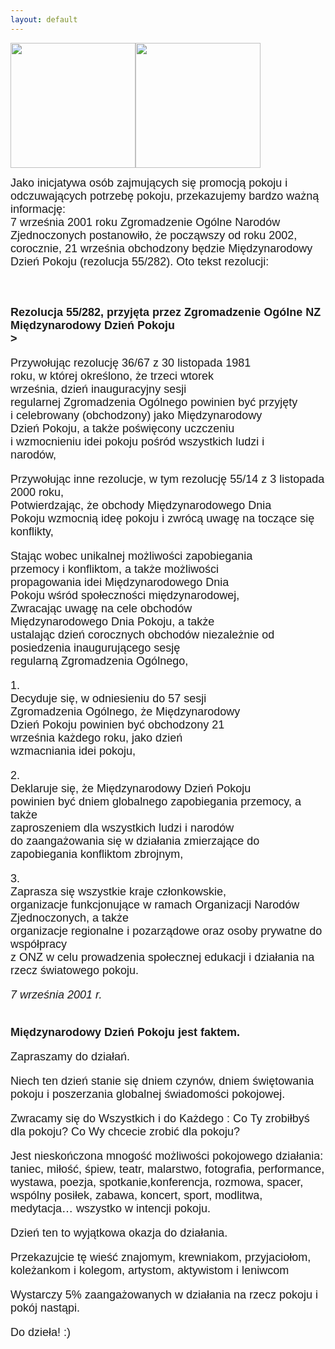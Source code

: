```yaml
---
layout: default
---
```

<img src="{{site.baseurl}}\articles\pictures\465.zielono-zielona.jpg" width="200"><img src="{{site.baseurl}}\articles\pictures\.jpg" width="200"><!--5-->
<p style="margin: 0px 0px 18px; font-size: 18px; font-family: Helvetica;">Jako inicjatywa osób zajmujących się promocją pokoju i odczuwających potrzebę pokoju, przekazujemy bardzo ważną informację:<br>7
września 2001 roku Zgromadzenie Ogólne Narodów Zjednoczonych
postanowiło, że począwszy od roku 2002, corocznie, 21 września
obchodzony będzie Międzynarodowy Dzień Pokoju (rezolucja 55/282). Oto
tekst rezolucji: <br><br></p><p style="margin: 0px 0px 18px; font-size: 18px; font-family: Helvetica;"><br><strong>Rezolucja 55/282, przyjęta przez Zgromadzenie Ogólne NZ<br><b>Międzynarodowy Dzień Pokoju</b><br>></strong></p><p style="margin: 0px 0px 18px; font-size: 18px; font-family: Helvetica;">Przywołując rezolucję 36/67 z 30 listopada 1981 <br>roku, w której określono, że trzeci wtorek <br>września, dzień inauguracyjny sesji<br>regularnej Zgromadzenia Ogólnego powinien być przyjęty <br>i celebrowany (obchodzony) jako Międzynarodowy<br>Dzień Pokoju, a także poświęcony uczczeniu <br>i wzmocnieniu idei pokoju pośród wszystkich ludzi i <br>narodów, 
</p><p style="margin: 0px 0px 18px; font-size: 18px; font-family: Helvetica;">Przywołując inne rezolucje, w tym rezolucję 55/14 z 3 listopada 2000 roku,<br>Potwierdzając, że obchody Międzynarodowego Dnia<br>Pokoju wzmocnią ideę pokoju i zwrócą uwagę na toczące się konflikty, 
</p><p style="margin: 0px 0px 18px; font-size: 18px; font-family: Helvetica;">Stając wobec unikalnej możliwości zapobiegania <br>przemocy i konfliktom, a także możliwości <br>propagowania idei Międzynarodowego Dnia<br>Pokoju wśród społeczności międzynarodowej,<br>Zwracając uwagę na cele obchodów <br>Międzynarodowego Dnia Pokoju, a także <br>ustalając dzień corocznych obchodów niezależnie od posiedzenia inaugurującego sesję <br>regularną Zgromadzenia Ogólnego, 
</p><p style="margin: 0px 0px 18px; font-size: 18px; font-family: Helvetica;">1. <br>Decyduje się, w odniesieniu do 57 sesji <br>Zgromadzenia Ogólnego, że Międzynarodowy <br>Dzień Pokoju powinien być obchodzony 21 <br>września każdego roku, jako dzień <br>wzmacniania idei pokoju, 
</p><p style="margin: 0px 0px 18px; font-size: 18px; font-family: Helvetica;">2. <br>Deklaruje się, że Międzynarodowy Dzień Pokoju<br>powinien być dniem globalnego zapobiegania przemocy, a także <br>zaproszeniem dla wszystkich ludzi i narodów <br>do zaangażowania się w działania zmierzające do<br>zapobiegania konfliktom zbrojnym, 
</p><p style="margin: 0px 0px 18px; font-size: 18px; font-family: Helvetica;">3. <br>Zaprasza się wszystkie kraje członkowskie, <br>organizacje funkcjonujące w ramach Organizacji Narodów Zjednoczonych, a także <br>organizacje regionalne i pozarządowe oraz osoby prywatne do współpracy <br>z ONZ w celu prowadzenia społecznej edukacji i działania na rzecz światowego pokoju. 
</p><p style="margin: 0px 0px 18px; font-size: 18px; font-family: Helvetica;"><em>7 września 2001 r.</em> 
</p><p style="margin: 0px 0px 18px; font-size: 18px; font-family: Helvetica;"><br><strong>Międzynarodowy Dzień Pokoju jest faktem.</strong> 
</p><p style="margin: 0px 0px 18px; font-size: 18px; font-family: Helvetica;">Zapraszamy do działań. 
</p><p style="margin: 0px 0px 18px; font-size: 18px; font-family: Helvetica;">Niech ten dzień stanie się dniem czynów, dniem świętowania pokoju i poszerzania globalnej świadomości pokojowej. 
</p><p style="margin: 0px 0px 18px; font-size: 18px; font-family: Helvetica;">Zwracamy się do Wszystkich i do Każdego : Co Ty zrobiłbyś dla pokoju? Co Wy chcecie zrobić dla pokoju? 
</p><p style="margin: 0px 0px 18px; font-size: 18px; font-family: Helvetica;">Jest nieskończona mnogość możliwości
pokojowego działania: taniec, miłość, śpiew, teatr, malarstwo,
fotografia, performance, wystawa, poezja, spotkanie,konferencja,
rozmowa, spacer, wspólny posiłek, zabawa, koncert, sport, modlitwa,
medytacja… wszystko w intencji pokoju. </p><p style="margin: 0px 0px 18px; font-size: 18px; font-family: Helvetica;">Dzień ten to wyjątkowa okazja do działania. 
</p><p style="margin: 0px 0px 18px; font-size: 18px; font-family: Helvetica;">Przekazujcie tę wieść znajomym, krewniakom, przyjaciołom, koleżankom i kolegom, artystom, aktywistom i leniwcom 
</p><p style="margin: 0px 0px 18px; font-size: 18px; font-family: Helvetica;">Wystarczy 5% zaangażowanych w działania na rzecz pokoju i pokój nastąpi. 
</p><p style="margin: 0px 0px 18px; font-size: 18px; font-family: Helvetica;">Do dzieła! :)</p>
<br>